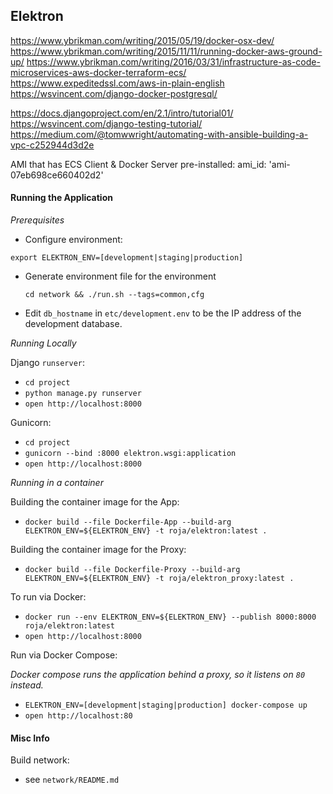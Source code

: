 
## Elektron

https://www.ybrikman.com/writing/2015/05/19/docker-osx-dev/
https://www.ybrikman.com/writing/2015/11/11/running-docker-aws-ground-up/
https://www.ybrikman.com/writing/2016/03/31/infrastructure-as-code-microservices-aws-docker-terraform-ecs/
https://www.expeditedssl.com/aws-in-plain-english
https://wsvincent.com/django-docker-postgresql/

https://docs.djangoproject.com/en/2.1/intro/tutorial01/
https://wsvincent.com/django-testing-tutorial/
https://medium.com/@tomwwright/automating-with-ansible-building-a-vpc-c252944d3d2e


AMI that has ECS Client & Docker Server pre-installed:
ami_id: 'ami-07eb698ce660402d2'

#### Running the Application

*Prerequisites*

* Configure environment:

`export ELEKTRON_ENV=[development|staging|production]`

* Generate environment file for the environment
  
  `cd network && ./run.sh --tags=common,cfg`

* Edit `db_hostname` in `etc/development.env` to be the IP address of the development database.

*Running Locally*

Django `runserver`:

* `cd project`
* `python manage.py runserver`
* `open http://localhost:8000`

Gunicorn:

* `cd project`
* `gunicorn --bind :8000 elektron.wsgi:application`
* `open http://localhost:8000`

*Running in a container*

Building the container image for the App:

* `docker build --file Dockerfile-App --build-arg ELEKTRON_ENV=${ELEKTRON_ENV} -t roja/elektron:latest .`

Building the container image for the Proxy:

* `docker build --file Dockerfile-Proxy --build-arg ELEKTRON_ENV=${ELEKTRON_ENV} -t roja/elektron_proxy:latest .`

To run via Docker:

* `docker run --env ELEKTRON_ENV=${ELEKTRON_ENV} --publish 8000:8000 roja/elektron:latest`
* `open http://localhost:8000`

Run via Docker Compose:

_Docker compose runs the application behind a proxy, so it listens on `80` instead._

* `ELEKTRON_ENV=[development|staging|production] docker-compose up`
* `open http://localhost:80`

#### Misc Info

Build network:

* see `network/README.md`
